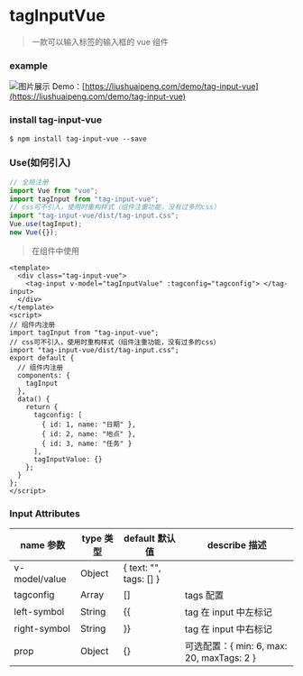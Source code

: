 # tagInputVue

> 一款可以输入标签的输入框的 vue 组件

### example

![图片展示](https://qcloudtest-1255506820.cos.ap-guangzhou.myqcloud.com/github/taginput/example.gif)
Demo：[https://liushuaipeng.com/demo/tag-input-vue](https://liushuaipeng.com/demo/tag-input-vue)

### install tag-input-vue

```
$ npm install tag-input-vue --save
```

### Use(如何引入)

```javascript
// 全局注册
import Vue from "vue";
import tagInput from "tag-input-vue";
// css可不引入，使用时重构样式（组件注重功能，没有过多的css）
import "tag-input-vue/dist/tag-input.css";
Vue.use(tagInput);
new Vue({});
```

> 在组件中使用

```vue
<template>
  <div class="tag-input-vue">
    <tag-input v-model="tagInputValue" :tagconfig="tagconfig"> </tag-input>
  </div>
</template>
<script>
// 组件内注册
import tagInput from "tag-input-vue";
// css可不引入，使用时重构样式（组件注重功能，没有过多的css）
import "tag-input-vue/dist/tag-input.css";
export default {
  // 组件内注册
  components: {
    tagInput
  },
  data() {
    return {
      tagconfig: [
        { id: 1, name: "日期" },
        { id: 2, name: "地点" },
        { id: 3, name: "任务" }
      ],
      tagInputValue: {}
    };
  }
};
</script>
```

### Input Attributes

| name 参数     | type 类型 | default 默认值         | describe 描述                             |
| ------------- | --------- | ---------------------- | ----------------------------------------- |
| v-model/value | Object    | { text: "", tags: [] } |                                           |
| tagconfig     | Array     | []                     | tags 配置                                 |
| left-symbol   | String    | {{                     | tag 在 input 中左标记                     |
| right-symbol  | String    | }}                     | tag 在 input 中右标记                     |
| prop          | Object    | {}                     | 可选配置：{ min: 6, max: 20, maxTags: 2 } |
